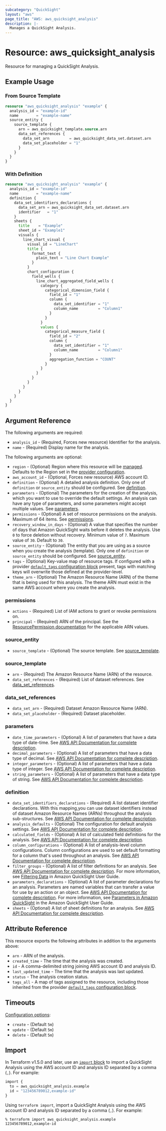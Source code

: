 ```yaml
---
subcategory: "QuickSight"
layout: "aws"
page_title: "AWS: aws_quicksight_analysis"
description: |-
  Manages a QuickSight Analysis.
---
```


# Resource: aws_quicksight_analysis

Resource for managing a QuickSight Analysis.

## Example Usage

### From Source Template

```terraform
resource "aws_quicksight_analysis" "example" {
  analysis_id = "example-id"
  name        = "example-name"
  source_entity {
    source_template {
      arn = aws_quicksight_template.source.arn
      data_set_references {
        data_set_arn         = aws_quicksight_data_set.dataset.arn
        data_set_placeholder = "1"
      }
    }
  }
}
```

### With Definition

```terraform
resource "aws_quicksight_analysis" "example" {
  analysis_id = "example-id"
  name        = "example-name"
  definition {
    data_set_identifiers_declarations {
      data_set_arn = aws_quicksight_data_set.dataset.arn
      identifier   = "1"
    }
    sheets {
      title    = "Example"
      sheet_id = "Example1"
      visuals {
        line_chart_visual {
          visual_id = "LineChart"
          title {
            format_text {
              plain_text = "Line Chart Example"
            }
          }
          chart_configuration {
            field_wells {
              line_chart_aggregated_field_wells {
                category {
                  categorical_dimension_field {
                    field_id = "1"
                    column {
                      data_set_identifier = "1"
                      column_name         = "Column1"
                    }
                  }
                }
                values {
                  categorical_measure_field {
                    field_id = "2"
                    column {
                      data_set_identifier = "1"
                      column_name         = "Column1"
                    }
                    aggregation_function = "COUNT"
                  }
                }
              }
            }
          }
        }
      }
    }
  }
}
```

## Argument Reference

The following arguments are required:

* `analysis_id` - (Required, Forces new resource) Identifier for the analysis.
* `name` - (Required) Display name for the analysis.

The following arguments are optional:

* `region` - (Optional) Region where this resource will be [managed](https://docs.aws.amazon.com/general/latest/gr/rande.html#regional-endpoints). Defaults to the Region set in the [provider configuration](https://registry.terraform.io/providers/hashicorp/aws/latest/docs#aws-configuration-reference).
* `aws_account_id` - (Optional, Forces new resource) AWS account ID.
* `definition` - (Optional) A detailed analysis definition. Only one of `definition` or `source_entity` should be configured. See [definition](#definition).
* `parameters` - (Optional) The parameters for the creation of the analysis, which you want to use to override the default settings. An analysis can have any type of parameters, and some parameters might accept multiple values. See [parameters](#parameters).
* `permissions` - (Optional) A set of resource permissions on the analysis. Maximum of 64 items. See [permissions](#permissions).
* `recovery_window_in_days` - (Optional) A value that specifies the number of days that Amazon QuickSight waits before it deletes the analysis. Use `0` to force deletion without recovery. Minimum value of `7`. Maximum value of `30`. Default to `30`.
* `source_entity` - (Optional) The entity that you are using as a source when you create the analysis (template). Only one of `definition` or `source_entity` should be configured. See [source_entity](#source_entity).
* `tags` - (Optional) Key-value map of resource tags. If configured with a provider [`default_tags` configuration block](/docs/providers/aws/index.html#default_tags-configuration-block) present, tags with matching keys will overwrite those defined at the provider-level.
* `theme_arn` - (Optional) The Amazon Resource Name (ARN) of the theme that is being used for this analysis. The theme ARN must exist in the same AWS account where you create the analysis.

### permissions

* `actions` - (Required) List of IAM actions to grant or revoke permissions on.
* `principal` - (Required) ARN of the principal. See the [ResourcePermission documentation](https://docs.aws.amazon.com/quicksight/latest/APIReference/API_ResourcePermission.html) for the applicable ARN values.

### source_entity

* `source_template` - (Optional) The source template. See [source_template](#source_template).

### source_template

* `arn` - (Required) The Amazon Resource Name (ARN) of the resource.
* `data_set_references` - (Required) List of dataset references. See [data_set_references](#data_set_references).

### data_set_references

* `data_set_arn` - (Required) Dataset Amazon Resource Name (ARN).
* `data_set_placeholder` - (Required) Dataset placeholder.

### parameters

* `date_time_parameters` - (Optional) A list of parameters that have a data type of date-time. See [AWS API Documentation for complete description](https://docs.aws.amazon.com/quicksight/latest/APIReference/API_DateTimeParameter.html).
* `decimal_parameters` - (Optional) A list of parameters that have a data type of decimal. See [AWS API Documentation for complete description](https://docs.aws.amazon.com/quicksight/latest/APIReference/API_DecimalParameter.html).
* `integer_parameters` - (Optional) A list of parameters that have a data type of integer. See [AWS API Documentation for complete description](https://docs.aws.amazon.com/quicksight/latest/APIReference/API_IntegerParameter.html).
* `string_parameters` - (Optional) A list of parameters that have a data type of string. See [AWS API Documentation for complete description](https://docs.aws.amazon.com/quicksight/latest/APIReference/API_StringParameter.html).

### definition

* `data_set_identifiers_declarations` - (Required) A list dataset identifier declarations. With this mapping,you can use dataset identifiers instead of dataset Amazon Resource Names (ARNs) throughout the analysis sub-structures. See [AWS API Documentation for complete description](https://docs.aws.amazon.com/quicksight/latest/APIReference/API_DataSetIdentifierDeclaration.html).
* `analysis_defaults` - (Optional) The configuration for default analysis settings. See [AWS API Documentation for complete description](https://docs.aws.amazon.com/quicksight/latest/APIReference/API_AnalysisDefaults.html).
* `calculated_fields` - (Optional) A list of calculated field definitions for the analysis. See [AWS API Documentation for complete description](https://docs.aws.amazon.com/quicksight/latest/APIReference/API_CalculatedField.html).
* `column_configurations` - (Optional) A list of analysis-level column configurations. Column configurations are used to set default formatting for a column that's used throughout an analysis. See [AWS API Documentation for complete description](ttps://docs.aws.amazon.com/quicksight/latest/APIReference/API_ColumnConfiguration.html).
* `filter_groups` - (Optional) A list of filter definitions for an analysis. See [AWS API Documentation for complete description](https://docs.aws.amazon.com/quicksight/latest/APIReference/API_FilterGroup.html). For more information, see [Filtering Data](https://docs.aws.amazon.com/quicksight/latest/user/filtering-visual-data.html) in Amazon QuickSight User Guide.
* `parameters_declarations` - (Optional) A list of parameter declarations for an analysis. Parameters are named variables that can transfer a value for use by an action or an object. See [AWS API Documentation for complete description](https://docs.aws.amazon.com/quicksight/latest/APIReference/API_ParameterDeclaration.html). For more information, see [Parameters in Amazon QuickSight](https://docs.aws.amazon.com/quicksight/latest/user/parameters-in-quicksight.html) in the Amazon QuickSight User Guide.
* `sheets` - (Optional) A list of sheet definitions for an analysis. See [AWS API Documentation for complete description](https://docs.aws.amazon.com/quicksight/latest/APIReference/API_SheetDefinition.html).

## Attribute Reference

This resource exports the following attributes in addition to the arguments above:

* `arn` - ARN of the analysis.
* `created_time` - The time that the analysis was created.
* `id` - A comma-delimited string joining AWS account ID and analysis ID.
* `last_updated_time` - The time that the analysis was last updated.
* `status` - The analysis creation status.
* `tags_all` - A map of tags assigned to the resource, including those inherited from the provider [`default_tags` configuration block](/docs/providers/aws/index.html#default_tags-configuration-block).

## Timeouts

[Configuration options](https://developer.hashicorp.com/terraform/language/resources/syntax#operation-timeouts):

* `create` - (Default `5m`)
* `update` - (Default `5m`)
* `delete` - (Default `5m`)

## Import

In Terraform v1.5.0 and later, use an [`import` block](https://developer.hashicorp.com/terraform/language/import) to import a QuickSight Analysis using the AWS account ID and analysis ID separated by a comma (`,`). For example:

```terraform
import {
  to = aws_quicksight_analysis.example
  id = "123456789012,example-id"
}
```

Using `terraform import`, import a QuickSight Analysis using the AWS account ID and analysis ID separated by a comma (`,`). For example:

```console
% terraform import aws_quicksight_analysis.example 123456789012,example-id
```
